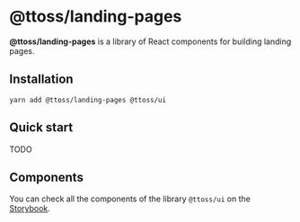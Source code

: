 # @ttoss/landing-pages

**@ttoss/landing-pages** is a library of React components for building landing pages.

## Installation

```shell
yarn add @ttoss/landing-pages @ttoss/ui
```

## Quick start

TODO

## Components

You can check all the components of the library `@ttoss/ui` on the [Storybook](https://storybook.ttoss.dev/?path=/story/landing-pages).
